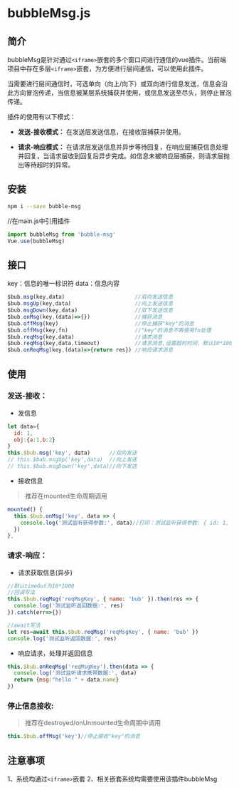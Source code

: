 # bubbleMsg.js

## 简介
bubbleMsg是针对通过`<iframe>`嵌套的多个窗口间进行通信的vue插件。当前端项目中存在多层`<iframe>`嵌套，为方便进行层间通信，可以使用此插件。


当需要进行层间通信时，可选单向（向上/向下）或双向进行信息发送，信息会沿此方向冒泡传递，当信息被某层系统捕获并使用，或信息发送至尽头，则停止冒泡传递。

插件的使用有以下模式：
- **发送-接收模式：**
  在发送层发送信息，在接收层捕获并使用。
  
- **请求-响应模式：**
  在请求层发送信息并异步等待回复，在响应层捕获信息处理并回复，当请求层收到回复后异步完成。如信息未被响应层捕获，则请求层抛出等待超时的异常。

## 安装
```bash
npm i --save bubble-msg
```
//在main.js中引用插件

```js
import bubbleMsg from 'bubble-msg'
Vue.use(bubbleMsg)
```

## 接口
key：信息的唯一标识符
data：信息内容
```js
$bub.msg(key,data)                      //双向发送信息
$bub.msgUp(key,data)                    //向上发送信息
$bub.msgDown(key,data)                  //双下发送信息
$bub.onMsg(key,(data)=>{})              //捕获消息
$bub.offMsg(key)                        //停止捕获"key"的消息
$bub.offMsg(key,fn)                     //"key"的消息不再使用fn处理
$bub.reqMsg(key,data)                   //请求消息
$bub.reqMsg(key,data,timeout)           //请求消息,设置超时时间，默认10*1000
$bub.onReqMsg(key,(data)=>{return res}) //响应请求消息
```
## 使用

### 发送-接收：
- 发信息
```js
let data={
  id: 1,
  obj:{a:1,b:2}
}
this.$bub.msg('key', data)      //双向发送
// this.$bub.msgUp('key',data)  //向上发送
// this.$bub.msgDown('key',data)//向下发送
```

- 接收信息
> 推荐在mounted生命周期调用
```js
mounted() {
  this.$bub.onMsg('key', data => {
    console.log('测试监听获得参数:', data)//打印：测试监听获得参数: { id: 1, obj: { a: 1, b: 2 } }
  })
},

```
### 请求-响应：
- 请求获取信息(异步)
```js
//默认timeOut为10*1000
//回调写法
this.$bub.reqMsg('reqMsgKey', { name: 'bub' }).then(res => {
  console.log('测试监听返回数据:', res)
}).catch(err=>{})

//await写法
let res=await this.$bub.reqMsg('reqMsgKey', { name: 'bub' })
console.log('测试监听返回数据:', res)
```


- 响应请求，处理并返回信息
```js
this.$bub.onReqMsg('reqMsgKey').then(data => {
  console.log('测试监听请求携带数据:', data)
  return {msg:"hello " + data.name}
})
```


### 停止信息接收:
> 推荐在destroyed/onUnmounted生命周期中调用
```js
this.$bub.offMsg('key')//停止接收"key"的消息
```



## 注意事项
1、系统均通过`<iframe>`嵌套
2、相关嵌套系统均需要使用该插件bubbleMsg